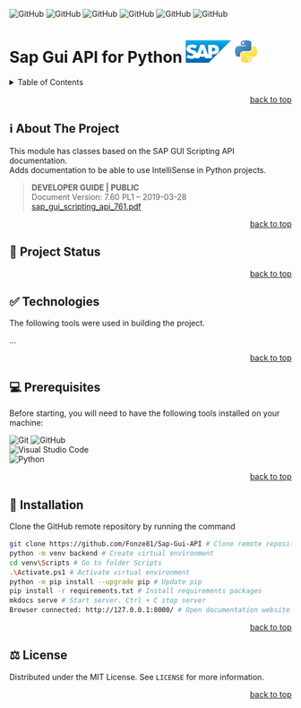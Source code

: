 <!-- Used for back to top link -->
<div id="top"></div>

<!-- Insert badges here. See https://shields.io/ -->
![GitHub](https://img.shields.io/github/v/tag/Fonze81/Sap-Gui-API?style=flat&logo=github)
![GitHub](https://img.shields.io/github/release-date/Fonze81/Sap-Gui-API?style=flat&logo=github)
![GitHub](https://img.shields.io/github/last-commit/Fonze81/Sap-Gui-API?style=flat&logo=github)
![GitHub](https://img.shields.io/github/commit-activity/m/Fonze81/Sap-Gui-API?style=flat&logo=github)
![GitHub](https://img.shields.io/github/repo-size/Fonze81/Sap-Gui-API?style=flat&logo=github)
![GitHub](https://img.shields.io/github/license/Fonze81/Sap-Gui-API?style=flat)


# Sap Gui API for Python ![SAP](/img/sap_20px.svg) ![Python](/img/python_20px.svg)

<details>
    <summary>Table of Contents</summary>
    <ol>
        <li><a href="#about-the-project"> ℹ️ About The Project</a></li>
        <li><a href="#project-status"> 🚧 Project Status</a></li>
        <li><a href="#technologies"> ✅ Technologies</a></li>
        <li><a href="#prerequisites"> 💻 Prerequisites</a></li>
        <li><a href="#installation"> 🚀 Installation</a></li>
        <li><a href="#license"> ⚖️ License</a></li>
    </ol>
</details>

<!-- Link to top -->
<p align="right"><a href="#top">back to top</a></p>

<!-- Used for Table of Contents link -->
<div id="about-the-project"></div>

## ℹ️ About The Project

This module has classes based on the SAP GUI Scripting API documentation.  
Adds documentation to be able to use IntelliSense in Python projects.

> **DEVELOPER GUIDE | PUBLIC**  
> Document Version: 7.60 PL1 – 2019-03-28  
> [sap_gui_scripting_api_761.pdf](https://help.sap.com/doc/9215986e54174174854b0af6bb14305a/760.01/en-US/sap_gui_scripting_api_761.pdf)

<!-- Link to top -->
<p align="right"><a href="#top">back to top</a></p>

<!-- Used for Table of Contents link -->
<div id="project-status"></div>

## 🚧 Project Status

<!-- Link to top -->
<p align="right"><a href="#top">back to top</a></p>

<!-- Used for Table of Contents link -->
<div id="technologies"></div>

## ✅ Technologies

The following tools were used in building the project.

...

<!-- Link to top -->
<p align="right"><a href="#top">back to top</a></p>

<!-- Used for Table of Contents link -->
<div id="prerequisites"></div>

## 💻 Prerequisites

Before starting, you will need to have the following tools installed on your machine:

![Git](https://img.shields.io/static/v1?label=Git&message=^v2.35.1.windows.2&color=blue&style=flat&logo=git) 
![GitHub](https://img.shields.io/static/v1?label=GitHub%20Desktop&message=^v3.0.7%20x64&color=blue&style=flat-square&logo=github)  
![Visual Studio Code](https://img.shields.io/static/v1?label=Visual%20Studio%20Code&message=^v1.71.0%20x64&color=blue&style=flat-square&logo=visual-studio-code)  
![Python](https://img.shields.io/static/v1?label=Python&message=^v3.10.6&color=blue&style=flat&logo=python)

<!-- Link to top -->
<p align="right"><a href="#top">back to top</a></p>

<!-- Used for Table of Contents link -->
<div id="installation"></div>

## 🚀 Installation

Clone the GitHub remote repository by running the command

```bash
git clone https://github.com/Fonze81/Sap-Gui-API # Clone remote repository
python -m venv backend # Create virtual environment
cd venv\Scripts # Go to folder Scripts
.\Activate.ps1 # Activate virtual environment
python -m pip install --upgrade pip # Update pip
pip install -r requirements.txt # Install requirements packages
mkdocs serve # Start server. Ctrl + C stop server
Browser connected: http://127.0.0.1:8000/ # Open documentation website
```

<!-- Link to top -->
<p align="right"><a href="#top">back to top</a></p>

<!-- Used for Table of Contents link -->
<div id="license"></div>

## ⚖️ License

Distributed under the MIT License. See `LICENSE` for more information.

<!-- Link to top -->
<p align="right"><a href="#top">back to top</a></p>
